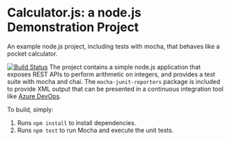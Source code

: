 Calculator.js: a node.js Demonstration Project
==============================================
An example node.js project, including tests with mocha, that behaves like
a pocket calculator.

[![Build Status](https://dev.azure.com/arminbraunsteinlab/Configuring%20Agent%20Pools%20and%20Understanding%20Pipeline%20Styles/_apis/build/status/ArminAnoAA.calculator?branchName=master)](https://dev.azure.com/arminbraunsteinlab/Configuring%20Agent%20Pools%20and%20Understanding%20Pipeline%20Styles/_build/latest?definitionId=6&branchName=master)
The project contains a simple node.js application that exposes REST APIs
to perform arithmetic on integers, and provides a test suite with mocha
and chai.  The `mocha-junit-reporters` package is included to provide XML
output that can be presented in a continuous integration tool like
[Azure DevOps](https://azure.com/devops).

To build, simply:

1. Runs `npm install` to install dependencies.
2. Runs `npm test` to run Mocha and execute the unit tests.

